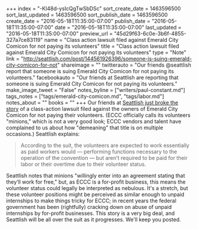+++
index = "-KI48d-ysIcQgTwSbDSc"
sort_create_date = 1463596500
sort_last_updated = 1463596500
sort_publish_date = 1463596500
create_date = "2016-05-18T11:35:00-07:00"
publish_date = "2016-05-18T11:35:00-07:00"
date = "2016-05-18T11:35:00-07:00"
last_updated = "2016-05-18T11:35:00-07:00"
preview_url = "45d29f63-6c0e-3b6f-4855-327a7ce83119"
name = "Class action lawsuit filed against Emerald City Comicon for not paying its volunteers"
title = "Class action lawsuit filed against Emerald City Comicon for not paying its volunteers"
type = "Note"
link = "http://seattlish.com/post/144561926396/someone-is-suing-emerald-city-comicon-for-not"
shareimage = ""
twitterauto = "Our friends @seattlish report that someone is suing Emerald City Comicon for not paying its volunteers."
facebookauto = "Our friends at Seattlish are reporting that someone is suing Emerald City Comicon for not paying its volunteers."
make_image_tweet = "False"
notes_byline = ["writers/paul-constant.md"]
tags_notes = ["tags/emerald-city-comicon.md", "tags/labor.md"]
notes_about = ""
books = ""
+++
Our friends at [Seattlish just broke the story](http://seattlish.com/post/144561926396/someone-is-suing-emerald-city-comicon-for-not) of a class-action lawsuit filed against the owners of Emerald City Comicon for not paying their volunteers. (ECCC officially calls its volunteers "minions," which is not a very good look; ECCC vendors and talent have complained to us about how "demeaning" that title is on multiple occasions.) Seattlish explains:

<blockquote>According to the suit, the volunteers are expected to work essentially as paid workers would — performing functions necessary to the operation of the convention — but aren’t required to be paid for their labor or their overtime due to their volunteer status.</blockquote>

Seattlish notes that minions "willingly enter into an agreement stating that they’ll work for free," but, as ECCC is a for-profit business, this means the volunteer status could legally be interpreted as nebulous. It's a stretch, but these volunteer positions might be perceived as similar enough to unpaid internships to make things tricky for ECCC; in recent years the federal government has been (rightfully) cracking down on abuse of unpaid internships by for-profit businesses. This story is a very big deal, and Seattlish will be all over the suit as it progresses. We'll keep you posted.